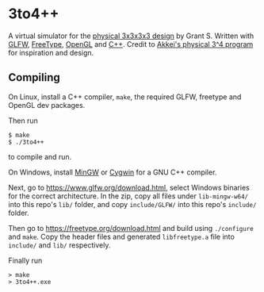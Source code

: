 # 3to4++

A virtual simulator for the [physical 3x3x3x3 design](https://hypercubing.xyz/puzzles/physical/3x3x3x3/) by Grant S.
Written with [GLFW](https://www.glfw.org/), [FreeType](https://freetype.org/), [OpenGL](https://www.opengl.org/) and [C++](https://isocpp.org/).
Credit to [Akkei's physical 3^4 program](https://hypercubing.xyz/software/#other) for inspiration and design.

## Compiling

On Linux, install a C++ compiler, `make`, the required GLFW, freetype and OpenGL dev packages.

Then run
```
$ make
$ ./3to4++
```
to compile and run.

On Windows, install [MinGW](https://www.mingw-w64.org/) or [Cygwin](https://www.cygwin.com/index.html) for a GNU C++ compiler.

Next, go to https://www.glfw.org/download.html, select Windows binaries for the correct architecture. In the zip, copy all files under `lib-mingw-w64/` into this repo's `lib/` folder, and copy `include/GLFW/` into this repo's `include/` folder.

Then go to https://freetype.org/download.html and build using `./configure` and `make`. Copy the header files and generated `libfreetype.a` file into `include/` and `lib/` respectively.

Finally run
```
> make
> 3to4++.exe
```
